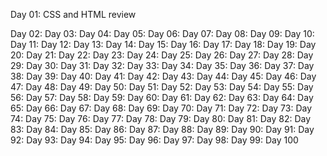 Day 01: CSS and HTML review


Day 02: Day 03: Day 04: Day 05: Day 06: Day 07: Day 08: Day 09: Day 10: Day 11: Day 12: Day 13: Day 14: Day 15: Day 16: Day 17: Day 18: Day 19: Day 20: Day 21: Day 22: Day 23: Day 24: Day 25: Day 26: Day 27: Day 28: Day 29: Day 30: Day 31: Day 32: Day 33: Day 34: Day 35: Day 36: Day 37: Day 38: Day 39: Day 40: Day 41: Day 42: Day 43: Day 44: Day 45: Day 46: Day 47: Day 48: Day 49: Day 50: Day 51: Day 52: Day 53: Day 54: Day 55: Day 56: Day 57: Day 58: Day 59: Day 60: Day 61: Day 62: Day 63: Day 64: Day 65: Day 66: Day 67: Day 68: Day 69: Day 70: Day 71: Day 72: Day 73: Day 74: Day 75: Day 76: Day 77: Day 78: Day 79: Day 80: Day 81: Day 82: Day 83: Day 84: Day 85: Day 86: Day 87: Day 88: Day 89: Day 90: Day 91: Day 92: Day 93: Day 94: Day 95: Day 96: Day 97: Day 98: Day 99: Day 100
